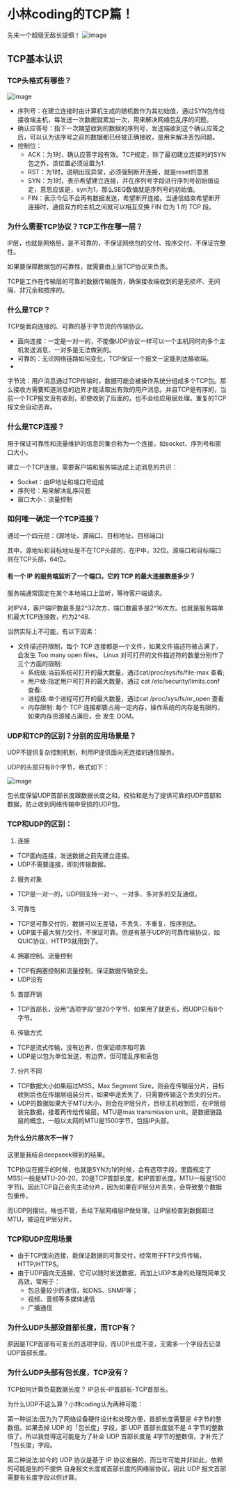 # 小林coding的TCP篇！

先来一个超级无敌长提纲！
![image](https://cdn.xiaolincoding.com//mysql/other/1310bf5ed78e4c8186481c47719e0793.png)

## TCP基本认识

### TCP头格式有哪些？

![image](https://cdn.xiaolincoding.com//mysql/other/format,png-20230309230534096.png)

- 序列号：在建立连接时由计算机生成的随机数作为其初始值，通过SYN包传给接收端主机，每发送一次数据就累加一次，用来解决网络包乱序的问题。
- 确认应答号：指下一次期望收到的数据的序列号，发送端收到这个确认应答之后，可以认为该序号之前的数据都已经被正确接收，是用来解决丢包问题。
- 控制位：
    - ACK：为1时，确认应答字段有效。TCP规定，除了最初建立连接时的SYN包之外，该位置必须设置为1.
    - RST：为1时，说明出现异常，必须强制断开连接，就是reset的意思
    - SYN：为1时，表示希望建立连接，并在序列号字段进行序列号初始值设定，意思应该是，syn为1，那么SEQ数值就是序列号的初始值。
    - FIN：表示今后不会再有数据发送，希望断开连接。当通信结束希望断开连接时，通信双方的主机之间就可以相互交换 FIN 位为 1 的
      TCP 段。

### 为什么需要TCP协议？TCP工作在哪一层？

IP层，也就是网络层，是不可靠的，不保证网络包的交付、按序交付、不保证完整性。

如果要保障数据包的可靠性，就需要由上层TCP协议来负责。

TCP是工作在传输层的可靠的数据传输服务，确保接收端收到的是无损坏、无间隔、非冗余和按序的。

### 什么是TCP？

TCP是面向连接的、可靠的基于字节流的传输协议。

- 面向连接：一定是一对一的，不能像UDP协议一样可以一个主机同时向多个主机发送消息，一对多是无法做到的。
- 可靠的：无论网络链路如何变化，TCP保证一个报文一定能到达接收端。
-
字节流：用户消息通过TCP传输时，数据可能会被操作系统分组成多个TCP包。那么接收方需要知道消息的边界才能读取出有效的用户消息。并且TCP是有序的，当前一个TCP报文没有收到，即使收到了后面的，也不会给应用层处理。重复的TCP报文会自动丢弃。

### 什么是TCP连接？

用于保证可靠性和流量维护的信息的集合称为一个连接，如socket、序列号和窗口大小。

建立一个TCP连接，需要客户端和服务端达成上述消息的共识：

- Socket：由IP地址和端口号组成
- 序列号：用来解决乱序问题
- 窗口大小：流量控制

### 如何唯一确定一个TCP连接？

通过一个四元组：(源地址、源端口、目标地址、目标端口)

其中，源地址和目标地址是不在TCP头部的，在IP中，32位。源端口和目标端口则在TCP头部，64位。

#### 有一个 IP 的服务端监听了一个端口，它的 TCP 的最大连接数是多少？

服务端通常固定在某个本地端口上监听，等待客户端请求。

对IPV4，客户端IP数最多是2^32次方，端口数最多是2^16次方。也就是服务端单机最大TCP连接数，约为2^48.

当然实际上不可能，有以下因素：

- 文件描述符限制，每个 TCP 连接都是一个文件，如果文件描述符被占满了，会发生 Too many open files。 Linux
  对可打开的文件描述符的数量分别作了三个方面的限制:
    - 系统级:当前系统可打开的最大数量，通过cat/proc/sys/fs/file-max 查看;
    - 用户级:指定用户可打开的最大数量，通过 cat /etc/security/limits.conf 查看:
    - 进程级:单个进程可打开的最大数量，通过cat /proc/sys/fs/nr_open 查看
    - 内存限制: 每个 TCP 连接都要占用一定内存，操作系统的内存是有限的，如果内存资源被占满后，会 发生 OOM。

### UDP和TCP的区别？分别的应用场景是？

UDP不提供复杂控制机制，利用IP提供面向无连接的通信服务。

UDP的头部只有8个字节，格式如下：

![image](https://cdn.xiaolincoding.com//mysql/other/format,png-20230309230439961.png)

包长度保留UDP首部长度跟数据长度之和。校验和是为了提供可靠的UDP首部和数据，防止收到网络传输中受损的UDP包。

### TCP和UDP的区别：

1. 连接

- TCP面向连接，发送数据之前先建立连接。
- UDP不需要连接，即刻传输数据。

2. 服务对象

- TCP是一对一的，UDP则支持一对一、一对多、多对多的交互通信。

3. 可靠性

- TCP是可靠交付的，数据可以无差错，不丢失、不重复、按序到达。
- UDP属于最大努力交付，不保证可靠。但是有基于UDP的可靠传输协议，如QUIC协议，HTTP3就用到了。

4. 拥塞控制、流量控制

- TCP有拥塞控制和流量控制，保证数据传输安全。
- UDP没有

5. 首部开销

- TCP首部长，没用“选项字段”是20个字节、如果用了就更长，而UDP只有8个字节。

6. 传输方式

- TCP是流式传输，没有边界，但保证顺序和可靠
- UDP是以包为单位发送，有边界，但可能乱序和丢包

7. 分片不同

- TCP数据大小如果超过MSS，Max Segment Size，则会在传输层分片，目标收到后也在传输层组装分片，如果中途丢失了，只需要传输这个丢失的分片。
- UDP的数据如果大于MTU大小，则会在IP层分片，目标主机收到后，在IP层组装完数据，接着再传给传输层。MTU是max transmission unit。是数据链路层的概念，一般以太网的MTU是1500字节，包括IP头部。

#### 为什么分片层次不一样？
这里是我结合deepseek得到的结果。

TCP协议在握手的时候，也就是SYN为1的时候，会有选项字段，里面规定了MSS(一般是MTU-20-20，20是TCP首部长度，和IP首部长度。MTU一般是1500字节)。因此TCP自己会先主动分片，因为如果在IP层分片丢失，会导致整个数据包重传。

而UDP则摆烂，啥也不管，丢给下层网络层IP做处理，让IP层检查到数据超过MTU，被迫在IP层分片。

### TCP和UDP应用场景

- 由于TCP面向连接，能保证数据的可靠交付，经常用于FTP文件传输，HTTP/HTTPS。
- 由于UDP面向无连接，它可以随时发送数据，再加上UDP本身的处理既简单又高效，常用于：
    - 包总量较少的通信，如DNS、SNMP等；
    - 视频、音频等多媒体通信
    - 广播通信

### 为什么UDP头部没首部长度，而TCP有？
原因是TCP首部有可变长的选项字段，而UDP长度不变，无需多一个字段去记录UDP首部长度。

### 为什么UDP头部有包长度，TCP没有？

TCP如何计算负载数据长度？ IP总长-IP首部长-TCP首部长。

为什么UDP不这么算？小林coding认为两种可能：

第一种说法:因为为了网络设备硬件设计和处理方便，首部长度需要是 4字节的整数倍。如果去掉
UDP 的「包长度」字段，那 UDP 首部长度就不是 4 字节的整数倍了，所以我觉得这可能是为了补全
UDP 首部长度是 4字节的整数倍，才补充了「包长度」字段。

第二种说法:如今的 UDP 协议是基于 IP 协议发展的，而当年可能并非如此，依赖的可能是别的不提供
自身报文长度或首部长度的网络层协议，因此 UDP 报文首部需要有长度字段以供计算。

